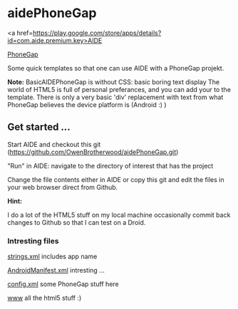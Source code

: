 <h1>aidePhoneGap</h1>

<a href=https://play.google.com/store/apps/details?id=com.aide.premium.key>AIDE</a>

<a href=http://phonegap.com>PhoneGap</a>

Some quick templates so that one can use AIDE with a PhoneGap projekt.

<b>Note:</b>
BasicAIDEPhoneGap is without CSS: basic boring text display
The world of HTML5 is full of personal preferances, and you can add your to the template.
There is only a very basic 'div' replacement with text from what PhoneGap believes the device platform is (Android :) )

<h2>Get started ...</h2>

Start AIDE and checkout this git (https://github.com/OwenBrotherwood/aidePhoneGap.git)

"Run" in AIDE: navigate to the directory of interest that has the project

Change the file contents either in AIDE or copy this git and edit the files in your web browser direct from Github.

<b>Hint:</b>

I do a lot of the HTML5 stuff on my local machine occasionally commit back changes to Github so that I can test on a Droid.

<h3>Intresting files</h3>

<a href=BasicAIDEPhoneGap/res/values/strings.xml>strings.xml</a> includes app name

<a href=BasicAIDEPhoneGap/AndroidManifest.xml>AndroidManifest.xml</a> intresting ...

<a href=BasicAIDEPhoneGap/res/xml/config.xml>config.xml</a> some PhoneGap stuff here

<a href=BasicAIDEPhoneGap/assets/www>www</a> all the html5 stuff :)
